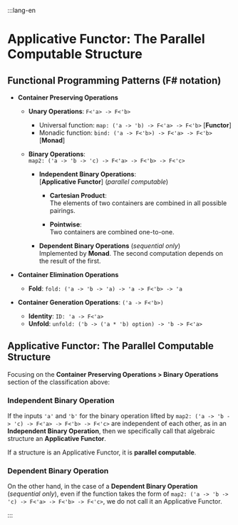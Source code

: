 :::lang-en

# Applicative Functor: The Parallel Computable Structure

## Functional Programming Patterns (F# notation)

-   **Container Preserving Operations**
    -   **Unary Operations**: `F<'a> -> F<'b>`

        -   Universal function: `map: ('a -> 'b) -> F<'a> -> F<'b>` [**Functor**]
        -   Monadic function: `bind: ('a -> F<'b>) -> F<'a> -> F<'b>` [**Monad**]

    -   **Binary Operations**:  
        `map2: ('a -> 'b -> 'c) -> F<'a> -> F<'b> -> F<'c>` 

        -   **Independent Binary Operations**:  
            [**Applicative Functor**] (*parallel computable*)
            -   **Cartesian Product**:   
                The elements of two containers are combined in all possible pairings.
            
            -   **Pointwise**:  
                Two containers are combined one-to-one.

        -   **Dependent Binary Operations** (*sequential only*)  
            Implemented by **Monad**. The second computation depends on the result of the first.

-   **Container Elimination Operations**
    -   **Fold**: `fold: ('a -> 'b -> 'a) -> 'a -> F<'b> -> 'a`

-   **Container Generation Operations**: `('a -> F<'b>)`
    -   **Identity**: `ID: 'a -> F<'a>`
    -   **Unfold**: `unfold: ('b -> ('a * 'b) option) -> 'b -> F<'a>`

## Applicative Functor: The Parallel Computable Structure

Focusing on the  **Container Preserving Operations > Binary Operations**  section of the classification above:

### Independent Binary Operation

If the inputs `'a'` and `'b'` for the binary operation lifted by `map2: ('a -> 'b -> 'c) -> F<'a> -> F<'b> -> F<'c>` are independent of each other, as in an **Independent Binary Operation**, then we specifically call that algebraic structure an **Applicative Functor**.

If a structure is an Applicative Functor, it is **parallel computable**.

### Dependent Binary Operation

On the other hand, in the case of a **Dependent Binary Operation** (*sequential only*), even if the function takes the form of `map2: ('a -> 'b -> 'c) -> F<'a> -> F<'b> -> F<'c>`, we do not call it an Applicative Functor.

:::